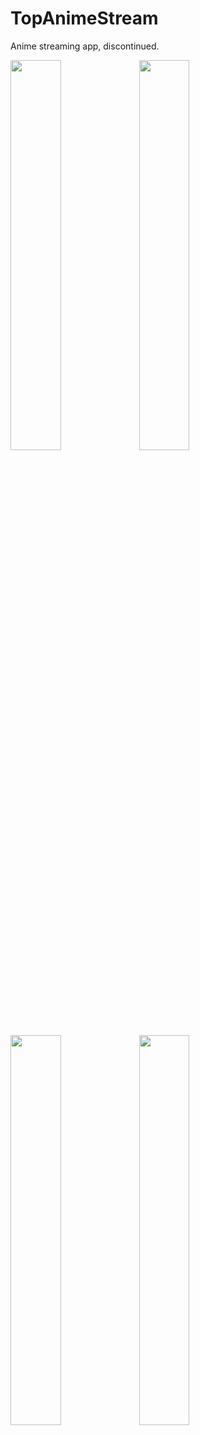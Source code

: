 # TopAnimeStream
Anime streaming app, discontinued.

<img src="https://i.ibb.co/jTKTfTK/Screenshot-20161112-192455.png" width="40%" height="40%">
<img src="https://i.ibb.co/NTQpSNM/Screenshot-20161112-192222.png" width="40%" height="40%">
<img src="https://i.ibb.co/ctydv31/Screenshot-20161112-192502.png" width="40%" height="40%">
<img src="https://i.ibb.co/cb1LZ8T/Screenshot-2016-05-01-16-38-23.png" width="40%" height="40%">

